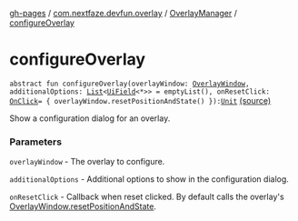 [gh-pages](../../index.md) / [com.nextfaze.devfun.overlay](../index.md) / [OverlayManager](index.md) / [configureOverlay](./configure-overlay.md)

# configureOverlay

`abstract fun configureOverlay(overlayWindow: `[`OverlayWindow`](../-overlay-window/index.md)`, additionalOptions: `[`List`](https://kotlinlang.org/api/latest/jvm/stdlib/kotlin.collections/-list/index.html)`<`[`UiField`](../../com.nextfaze.devfun.invoke/-ui-field/index.md)`<*>> = emptyList(), onResetClick: `[`OnClick`](../../com.nextfaze.devfun.invoke/-on-click.md)` = { overlayWindow.resetPositionAndState() }): `[`Unit`](https://kotlinlang.org/api/latest/jvm/stdlib/kotlin/-unit/index.html) [(source)](https://github.com/NextFaze/dev-fun/tree/master/devfun/src/main/java/com/nextfaze/devfun/overlay/Overlays.kt#L107)

Show a configuration dialog for an overlay.

### Parameters

`overlayWindow` - The overlay to configure.

`additionalOptions` - Additional options to show in the configuration dialog.

`onResetClick` - Callback when reset clicked. By default calls the overlay's [OverlayWindow.resetPositionAndState](../-overlay-window/reset-position-and-state.md).